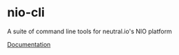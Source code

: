 nio-cli
=======

A suite of command line tools for neutral.io's NIO platform

[Documentation](http://docs.n.io/en/latest/nio_cli.html)
